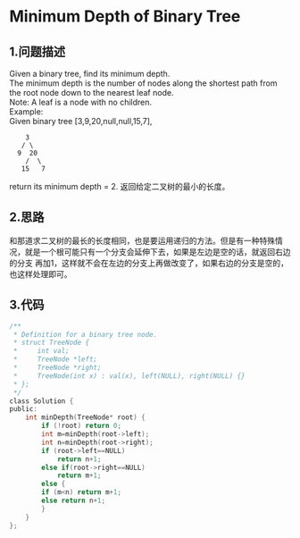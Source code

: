 Minimum Depth of Binary Tree
===

1.问题描述
---

Given a binary tree, find its minimum depth.<br>
The minimum depth is the number of nodes along the shortest path from the root node down to the nearest leaf node.<br>
Note: A leaf is a node with no children.<br>
Example:<br>
Given binary tree [3,9,20,null,null,15,7],<br>

```
    3
   / \
  9  20
    /  \
   15   7
```

return its minimum depth = 2.
返回给定二叉树的最小的长度。

2.思路
---

和那道求二叉树的最长的长度相同，也是要运用递归的方法。但是有一种特殊情况，就是一个根可能只有一个分支会延伸下去，如果是左边是空的话，就返回右边的分支
再加1，这样就不会在左边的分支上再做改变了，如果右边的分支是空的，也这样处理即可。

3.代码
---

```c
/**
 * Definition for a binary tree node.
 * struct TreeNode {
 *     int val;
 *     TreeNode *left;
 *     TreeNode *right;
 *     TreeNode(int x) : val(x), left(NULL), right(NULL) {}
 * };
 */
class Solution {
public:
    int minDepth(TreeNode* root) {
        if (!root) return 0;
        int m=minDepth(root->left);
        int n=minDepth(root->right);
        if (root->left==NULL) 
            return n+1;
        else if(root->right==NULL)
            return m+1;
        else {
        if (m<n) return m+1;
        else return n+1;
        }
    }
};
```
